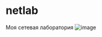 # netlab
Моя сетевая лаборатория
![image](https://github.com/NetSoraXis/netlab/assets/140972880/ef9f6ff6-51ae-452c-9a85-cf345625d24b)
